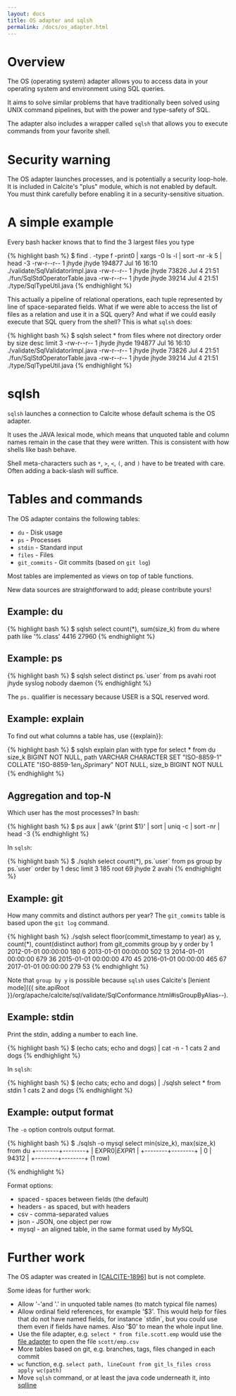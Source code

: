 ```yaml
---
layout: docs
title: OS adapter and sqlsh
permalink: /docs/os_adapter.html
---
```

<!--
{% comment %}
Licensed to the Apache Software Foundation (ASF) under one or more
contributor license agreements.  See the NOTICE file distributed with
this work for additional information regarding copyright ownership.
The ASF licenses this file to you under the Apache License, Version 2.0
(the "License"); you may not use this file except in compliance with
the License.  You may obtain a copy of the License at

http://www.apache.org/licenses/LICENSE-2.0

Unless required by applicable law or agreed to in writing, software
distributed under the License is distributed on an "AS IS" BASIS,
WITHOUT WARRANTIES OR CONDITIONS OF ANY KIND, either express or implied.
See the License for the specific language governing permissions and
limitations under the License.
{% endcomment %}
-->

# Overview

The OS (operating system) adapter allows you to access data in your operating
system and environment using SQL queries.

It aims to solve similar problems that have traditionally been solved using UNIX
command pipelines, but with the power and type-safety of SQL.

The adapter also includes a wrapper called `sqlsh` that allows you to execute
commands from your favorite shell.

# Security warning

The OS adapter launches processes, and is potentially a security loop-hole.
It is included in Calcite's "plus" module, which is not enabled by default.
You must think carefully before enabling it in a security-sensitive situation.

# A simple example

Every bash hacker knows that to find the 3 largest files you type

{% highlight bash %}
$ find . -type f -print0 | xargs -0 ls -l  | sort -nr -k 5 | head -3
-rw-r--r-- 1 jhyde jhyde 194877 Jul 16 16:10 ./validate/SqlValidatorImpl.java
-rw-r--r-- 1 jhyde jhyde  73826 Jul  4 21:51 ./fun/SqlStdOperatorTable.java
-rw-r--r-- 1 jhyde jhyde  39214 Jul  4 21:51 ./type/SqlTypeUtil.java
{% endhighlight %}

This actually a pipeline of relational operations, each tuple represented
by line of space-separated fields. What if we were able to access the list of
files as a relation and use it in a SQL query? And what if we could easily
execute that SQL query from the shell? This is what `sqlsh` does:

{% highlight bash %}
$ sqlsh select \* from files where not directory order by size desc limit 3
-rw-r--r-- 1 jhyde jhyde 194877 Jul 16 16:10 ./validate/SqlValidatorImpl.java
-rw-r--r-- 1 jhyde jhyde  73826 Jul  4 21:51 ./fun/SqlStdOperatorTable.java
-rw-r--r-- 1 jhyde jhyde  39214 Jul  4 21:51 ./type/SqlTypeUtil.java
{% endhighlight %}

# sqlsh

`sqlsh` launches a connection to Calcite whose default schema is the OS adapter.

It uses the JAVA lexical mode, which means that unquoted table and column names
remain in the case that they were written. This is consistent with how shells like
bash behave.

Shell meta-characters such as `*`, `>`, `<`, `(`, and `)` have to be treated with
care. Often adding a back-slash will suffice.

# Tables and commands

The OS adapter contains the following tables:
* `du` - Disk usage
* `ps` - Processes
* `stdin` - Standard input
* `files` - Files
* `git_commits` - Git commits (based on `git log`)

Most tables are implemented as views on top of table functions.

New data sources are straightforward to add; please contribute yours!

## Example: du

{% highlight bash %}
$ sqlsh select count\(\*\), sum\(size_k\) from du where path like \'%.class\'
4416 27960
{% endhighlight %}

## Example: ps

{% highlight bash %}
$ sqlsh select distinct ps.\`user\` from ps
avahi
root
jhyde
syslog
nobody
daemon
{% endhighlight %}

The `ps.` qualifier is necessary because USER is a SQL reserved word.

## Example: explain

To find out what columns a table has, use {{explain}}:

{% highlight bash %}
$ sqlsh explain plan with type for select \* from du
size_k BIGINT NOT NULL,
path VARCHAR CHARACTER SET "ISO-8859-1" COLLATE "ISO-8859-1$en_US$primary" NOT NULL,
size_b BIGINT NOT NULL
{% endhighlight %}

## Aggregation and top-N

Which user has the most processes? In bash:

{% highlight bash %}
$ ps aux | awk '{print $1}' | sort | uniq -c | sort -nr | head -3
{% endhighlight %}

In `sqlsh`:

{% highlight bash %}
$ ./sqlsh select count\(\*\), ps.\`user\` from ps group by ps.\`user\` order by 1 desc limit 3
185 root
69 jhyde
2 avahi
{% endhighlight %}

## Example: git

How many commits and distinct authors per year?
The `git_commits` table is based upon the `git log` command.

{% highlight bash %}
./sqlsh select floor\(commit_timestamp to year\) as y, count\(\*\), count\(distinct author\) from git_commits group by y order by 1
2012-01-01 00:00:00 180 6
2013-01-01 00:00:00 502 13
2014-01-01 00:00:00 679 36
2015-01-01 00:00:00 470 45
2016-01-01 00:00:00 465 67
2017-01-01 00:00:00 279 53
{% endhighlight %}

Note that `group by y` is possible because `sqlsh` uses Calcite's
[lenient mode]({{ site.apiRoot }}/org/apache/calcite/sql/validate/SqlConformance.html#isGroupByAlias--).

## Example: stdin

Print the stdin, adding a number to each line.

{% highlight bash %}
$ (echo cats; echo and dogs) | cat -n -
     1  cats
     2  and dogs
{% endhighlight %}

In `sqlsh`:

{% highlight bash %}
$ (echo cats; echo and dogs) | ./sqlsh select \* from stdin
1 cats
2 and dogs
{% endhighlight %}

## Example: output format

The `-o` option controls output format.

{% highlight bash %}
$ ./sqlsh -o mysql select min\(size_k\), max\(size_k\) from du
+--------+--------+
| EXPR$0 | EXPR$1 |
+--------+--------+
|      0 |  94312 |
+--------+--------+
(1 row)

{% endhighlight %}

Format options:

* spaced - spaces between fields (the default)
* headers - as spaced, but with headers
* csv - comma-separated values
* json - JSON, one object per row
* mysql - an aligned table, in the same format used by MySQL

# Further work

The OS adapter was created in
[[CALCITE-1896](https://issues.apache.org/jira/browse/CALCITE-1896)]
but is not complete.

Some ideas for further work:

* Allow '-'and '.' in unquoted table names (to match typical file names)
* Allow ordinal field references, for example '$3'. This would help for files
  that do not have named fields, for instance `stdin`, but you could use them
  even if fields have names. Also '$0' to mean the whole input line.
* Use the file adapter, e.g. `select * from file.scott.emp` would use the
  [file adapter](file_adapter.html) to open the file `scott/emp.csv`
* More tables based on git, e.g. branches, tags, files changed in each commit
* `wc` function, e.g. `select path, lineCount from git_ls_files cross apply wc(path)`
* Move `sqlsh` command, or at least the java code underneath it,
  into [sqlline](https://github.com/julianhyde/sqlline)
